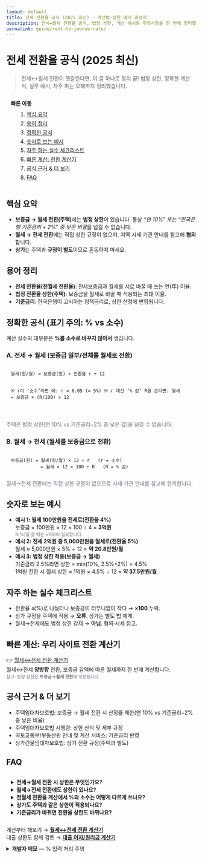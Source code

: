 ```yaml
---
layout: default
title: 전세 전환율 공식 (2025 최신) — 계산법·상한·예시 총정리
description: 전세↔월세 전환율 공식, 법정 상한, 계산 예시와 주의사항을 한 번에 정리했습니다. 전환율 헷갈리지 않도록 ‘%’와 소수점 표기 모두 예시로 보여드립니다.
permalink: guide/rent-to-jeonse-rate/
---
```


<h1>전세 전환율 공식 (2025 최신)</h1>
<blockquote>전세↔월세 전환이 헷갈린다면, 이 글 하나로 정리 끝! 법정 상한, 정확한 계산식, 실무 예시, 자주 하는 오해까지 정리했습니다.</blockquote>

<!-- 목차 -->
<nav aria-label="전세 전환율 공식 목차" class="card" style="padding:12px;margin:12px 0;">
  <strong>빠른 이동</strong>
  <ol style="margin:8px 0 0 18px;line-height:1.7">
    <li><a href="#summary">핵심 요약</a></li>
    <li><a href="#terms">용어 정리</a></li>
    <li><a href="#formula">정확한 공식</a></li>
    <li><a href="#examples">숫자로 보는 예시</a></li>
    <li><a href="#pitfalls">자주 하는 실수 체크리스트</a></li>
    <li><a href="#calc">빠른 계산: 전환 계산기</a></li>
    <li><a href="#refs">공식 근거 &amp; 더 보기</a></li>
    <li><a href="#faq">FAQ</a></li>
  </ol>
</nav>

<h2 id="summary">핵심 요약</h2>
<ul class="note" style="margin:0 0 10px">
  <li><b>보증금 → 월세 전환(주택)</b>에는 <b>법정 상한</b>이 있습니다. 통상 <em>“연 10%” 또는 “한국은행 기준금리 + 2%” 중 낮은 비율</em>을 넘길 수 없습니다.</li>
  <li><b>월세 → 전세 전환</b>에는 직접 상한 규정이 없으며, 지역 시세·기관 안내를 참고해 <b>협의</b>합니다.</li>
  <li><b>상가</b>는 주택과 <b>규정이 별도</b>이므로 혼동하지 마세요.</li>
</ul>

<h2 id="terms">용어 정리</h2>
<ul>
  <li><b>전세 전환율(전월세 전환율)</b>: 전세보증금과 월세를 서로 바꿀 때 쓰는 연(年) 이율.</li>
  <li><b>법정 전환율 상한(주택)</b>: 보증금을 월세로 바꿀 때 적용되는 최대 이율.</li>
  <li><b>기준금리</b>: 한국은행이 고시하는 정책금리로, 상한 산정에 반영됩니다.</li>
</ul>

<h2 id="formula">정확한 공식 (표기 주의: <b>%</b> vs <b>소수</b>)</h2>
<p>계산 실수의 대부분은 <b>%를 소수로 바꾸지 않아서</b> 생깁니다.</p>

<h3>A. 전세 → 월세 (보증금 일부/전체를 월세로 전환)</h3>
<div class="card" style="padding:12px;">
  <pre style="margin:0"><code>월세(원/월) = 보증금(원) × 전환율 r ÷ 12

※ r이 ‘소수’라면 예: r = 0.05 (= 5%)
※ r 대신 ‘% 값’ R을 쓴다면: 월세 = 보증금 × (R/100) ÷ 12</code></pre>
</div>
<p class="ma-legend" style="color:#6b7280">주택은 법정 상한(연 10% vs 기준금리+2% 중 낮은 값)을 넘길 수 없습니다.</p>

<h3>B. 월세 → 전세 (월세를 보증금으로 전환)</h3>
<div class="card" style="padding:12px;">
  <pre style="margin:0"><code>보증금(원) = 월세(원/월) × 12 ÷ r   (r = 소수)
           = 월세 × 12 × 100 ÷ R   (R = % 값)</code></pre>
</div>
<p class="ma-legend" style="color:#6b7280">월세→전세 전환에는 직접 상한 규정이 없으므로 시세·기관 안내를 참고해 협의합니다.</p>

<h2 id="examples">숫자로 보는 예시</h2>
<ul>
  <li><b>예시 1: 월세 100만원을 전세로(전환율 4%)</b><br>
    보증금 = 100만원 × 12 × 100 ÷ 4 = <b>3억원</b><br>
    <small style="color:#6b7280">R(%)를 쓸 때는 ×100이 필요합니다.</small>
  </li>
  <li><b>예시 2: 전세 2억원 중 5,000만원을 월세로(전환율 5%)</b><br>
    월세 ≈ 5,000만원 × 5% ÷ 12 = <b>약 20.8만원/월</b>
  </li>
  <li><b>예시 3: 법정 상한 적용(보증금 → 월세)</b><br>
    기준금리 2.5%라면 상한 = min(10%, 2.5%+2%) = 4.5%<br>
    1억원 전환 시 월세 상한 ≈ 1억원 × 4.5% ÷ 12 = <b>약 37.5만원/월</b>
  </li>
</ul>

<h2 id="pitfalls">자주 하는 실수 체크리스트</h2>
<ul>
  <li>전환율 <code>4</code>(%)로 나눴더니 보증금이 터무니없이 작다 → <b>×100</b> 누락.</li>
  <li>상가 규정을 주택에 적용 → <b>오류</b>. 상가는 별도 법 체계.</li>
  <li>월세→전세에도 법정 상한 강제 → <b>아님</b>. 협의·시세 참고.</li>
</ul>

<h2 id="calc">빠른 계산: 우리 사이트 전환 계산기</h2>
<p>
  👉 <a href="/finance/rent-to-jeonse/" class="btn">월세↔전세 전환 계산기</a><br>
  월세↔전세 <b>양방향</b> 전환, 보증금 감액에 따른 월세까지 한 번에 계산합니다.
  <br><small style="color:#6b7280">참고: 법정 상한은 <b>보증금→월세 전환</b>에 적용됩니다.</small>
</p>

<h2 id="refs">공식 근거 &amp; 더 보기</h2>
<ul>
  <li>주택임대차보호법: 보증금 → 월세 전환 시 산정률 제한(연 10% vs 기준금리+2% 중 낮은 비율)</li>
  <li>주택임대차보호법 시행령: 상한 산식 및 세부 규정</li>
  <li>국토교통부/부동산원 안내 및 계산 서비스: 기준금리 반영</li>
  <li>상가건물임대차보호법: 상가 전환 규정(주택과 별도)</li>
</ul>

<h2 id="faq">FAQ</h2>
<div class="card" style="padding:12px">
  <details>
    <summary><b>전세→월세 전환 시 상한은 무엇인가요?</b></summary>
    <p>주택은 <b>연 10%</b>와 <b>기준금리+2%</b> 중 낮은 비율을 넘길 수 없습니다.</p>
  </details>
  <details>
    <summary><b>월세→전세 전환에도 상한이 있나요?</b></summary>
    <p>직접 상한 규정은 없습니다. 공공 안내·지역 전환율·시세를 참고해 협의합니다.</p>
  </details>
  <details>
    <summary><b>전월세 전환율 계산에서 %와 소수는 어떻게 다르게 쓰나요?</b></summary>
    <p>5%는 소수 0.05입니다. 보증금→월세: <code>보증금×0.05÷12</code>, 월세→보증금: <code>월세×12÷0.05</code>입니다.</p>
  </details>
  <details>
    <summary><b>상가도 주택과 같은 상한이 적용되나요?</b></summary>
    <p>아닙니다. 상가는 상가건물임대차보호법 체계로 <b>별도</b>입니다.</p>
  </details>
  <details>
    <summary><b>기준금리가 바뀌면 전환율 상한도 바뀌나요?</b></summary>
    <p>네. <b>기준금리+2%</b> 항목이 변하므로 상한도 달라집니다.</p>
  </details>
</div>

<!-- 내부 링크 제안 -->
<div class="note" style="margin-top:14px">
  계산부터 해보기 → <a href="/finance/rent-to-jeonse/"><b>월세↔전세 전환 계산기</b></a><br>
  대출 상환도 함께 검토 → <a href="/finance/loan/"><b>대출 이자/원리금 계산기</b></a>
</div>

<!-- 개발자 메모(선택) -->
<details style="margin-top:10px">
  <summary><b>개발자 메모</b> — % 입력 처리 주의</summary>
  <p>월세→전세 공식을 <code>보증금 = 월세 × 12 ÷ 전환율(%)</code>처럼 구현하면 100배 작게 나옵니다. <b>소수 전환율</b>(예: <code>rate/100</code>)을 쓰거나, 분자에 <code>×100</code>을 곱해 보정하세요.</p>
</details>

<!-- FAQ 스키마(JSON-LD) -->
<script type="application/ld+json">
{
  "@context":"https://schema.org",
  "@type":"FAQPage",
  "mainEntity":[
    {
      "@type":"Question",
      "name":"전세→월세 전환 시 상한은 무엇인가요?",
      "acceptedAnswer":{"@type":"Answer","text":"주택은 연 10%와 한국은행 기준금리+2% 중 낮은 비율을 넘길 수 없습니다."}
    },
    {
      "@type":"Question",
      "name":"월세→전세 전환에도 상한이 있나요?",
      "acceptedAnswer":{"@type":"Answer","text":"직접 상한 규정은 없습니다. 공공 안내·지역 전환율·시세를 참고해 협의합니다."}
    },
    {
      "@type":"Question",
      "name":"전월세 전환율 계산에서 %와 소수는 어떻게 다르게 쓰나요?",
      "acceptedAnswer":{"@type":"Answer","text":"5%는 0.05입니다. 보증금→월세: 보증금×0.05÷12, 월세→보증금: 월세×12÷0.05 입니다."}
    },
    {
      "@type":"Question",
      "name":"상가도 주택과 같은 상한이 적용되나요?",
      "acceptedAnswer":{"@type":"Answer","text":"아닙니다. 상가는 상가건물임대차보호법 체계로 별도입니다."}
    },
    {
      "@type":"Question",
      "name":"기준금리가 바뀌면 전환율 상한도 바뀌나요?",
      "acceptedAnswer":{"@type":"Answer","text":"네. 기준금리+2% 항목이 변하므로 상한도 달라집니다."}
    }
  ]
}
</script>
